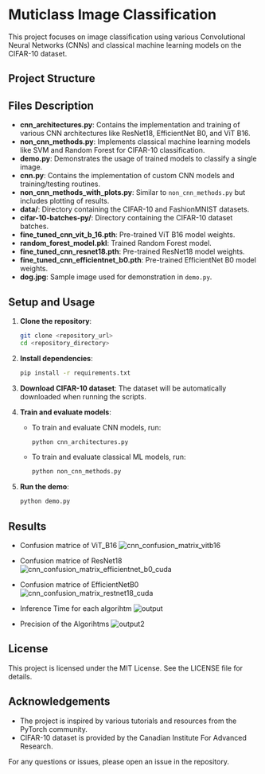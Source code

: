 # Muticlass Image Classification

This project focuses on image classification using various Convolutional Neural Networks (CNNs) and classical machine learning models on the CIFAR-10 dataset.

## Project Structure




## Files Description

- **cnn_architectures.py**: Contains the implementation and training of various CNN architectures like ResNet18, EfficientNet B0, and ViT B16.
- **non_cnn_methods.py**: Implements classical machine learning models like SVM and Random Forest for CIFAR-10 classification.
- **demo.py**: Demonstrates the usage of trained models to classify a single image.
- **cnn.py**: Contains the implementation of custom CNN models and training/testing routines.
- **non_cnn_methods_with_plots.py**: Similar to `non_cnn_methods.py` but includes plotting of results.
- **data/**: Directory containing the CIFAR-10 and FashionMNIST datasets.
- **cifar-10-batches-py/**: Directory containing the CIFAR-10 dataset batches.
- **fine_tuned_cnn_vit_b_16.pth**: Pre-trained ViT B16 model weights.
- **random_forest_model.pkl**: Trained Random Forest model.
- **fine_tuned_cnn_resnet18.pth**: Pre-trained ResNet18 model weights.
- **fine_tuned_cnn_efficientnet_b0.pth**: Pre-trained EfficientNet B0 model weights.
- **dog.jpg**: Sample image used for demonstration in `demo.py`.

## Setup and Usage

1. **Clone the repository**:
    ```sh
    git clone <repository_url>
    cd <repository_directory>
    ```

2. **Install dependencies**:
    ```sh
    pip install -r requirements.txt
    ```

3. **Download CIFAR-10 dataset**:
    The dataset will be automatically downloaded when running the scripts.

4. **Train and evaluate models**:
    - To train and evaluate CNN models, run:
        ```sh
        python cnn_architectures.py
        ```
    - To train and evaluate classical ML models, run:
        ```sh
        python non_cnn_methods.py
        ```

5. **Run the demo**:
    ```sh
    python demo.py
    ```

## Results

- Confusion matrice of ViT_B16
![cnn_confusion_matrix_vitb16](https://github.com/user-attachments/assets/9b64e15a-ce08-4d29-a5fd-186afa1b5bd5)

- Confusion matrice of ResNet18
![cnn_confusion_matrix_efficientnet_b0_cuda](https://github.com/user-attachments/assets/805dead0-afa3-42c9-9e54-cd45c75e1961)

- Confusion matrice of EfficientNetB0
![cnn_confusion_matrix_restnet18_cuda](https://github.com/user-attachments/assets/756472c8-a511-4fae-b451-f62b8c3e278a)

- Inference Time for each algorihtm
![output](https://github.com/user-attachments/assets/2cef2775-21b8-4ec5-8b94-a3820a6e7ac6)

- Precision of the Algorihtms
![output2](https://github.com/user-attachments/assets/e2c1fe90-ca90-4554-8ef7-11a66966a1af)

## License

This project is licensed under the MIT License. See the LICENSE file for details.

## Acknowledgements

- The project is inspired by various tutorials and resources from the PyTorch community.
- CIFAR-10 dataset is provided by the Canadian Institute For Advanced Research.

For any questions or issues, please open an issue in the repository.
